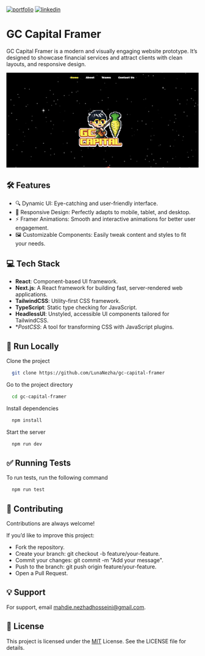 [![portfolio](https://img.shields.io/badge/my_portfolio-000?style=for-the-badge&logo=ko-fi&logoColor=white)](https://lunanezha.com/)
[![linkedin](https://img.shields.io/badge/linkedin-0A66C2?style=for-the-badge&logo=linkedin&logoColor=white)](www.linkedin.com/in/luna-nezha/)

# **GC Capital Framer**

GC Capital Framer is a modern and visually engaging website prototype. It’s designed to showcase financial services and attract clients with clean layouts, and responsive design.

![App Screenshot](public/images/screenshot.png)

## 🛠 **Features**

- 🔍 Dynamic UI: Eye-catching and user-friendly interface.
- 📱 Responsive Design: Perfectly adapts to mobile, tablet, and desktop.
- ⚡ Framer Animations: Smooth and interactive animations for better user engagement.
- 🖼️ Customizable Components: Easily tweak content and styles to fit your needs.

## **💻 Tech Stack**

- **React**: Component-based UI framework.
- **Next.js**: A React framework for building fast, server-rendered web applications.
- **TailwindCSS**: Utility-first CSS framework.
- **TypeScript**: Static type checking for JavaScript.
- **HeadlessUI**: Unstyled, accessible UI components tailored for TailwindCSS.
- \*_PostCSS_: A tool for transforming CSS with JavaScript plugins.

## 🚀 **Run Locally**

Clone the project

```bash
  git clone https://github.com/LunaNezha/gc-capital-framer
```

Go to the project directory

```bash
  cd gc-capital-framer
```

Install dependencies

```bash
  npm install
```

Start the server

```bash
  npm run dev
```

## ✅ **Running Tests**

To run tests, run the following command

```bash
  npm run test
```

## 🤝 **Contributing**

Contributions are always welcome!

If you’d like to improve this project:

- Fork the repository.
- Create your branch: git checkout -b feature/your-feature.
- Commit your changes: git commit -m "Add your message".
- Push to the branch: git push origin feature/your-feature.
- Open a Pull Request.

## 💡 **Support**

For support, email mahdie.nezhadhosseini@gmail.com.

## 📝 **License**

This project is licensed under the
[MIT](https://choosealicense.com/licenses/mit/) License. See the LICENSE file for details.

